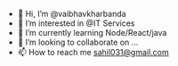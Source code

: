 - 👋 Hi, I’m @vaibhavkharbanda
- 👀 I’m interested in @IT Services
- 🌱 I’m currently learning Node/React/java
- 💞️ I’m looking to collaborate on ...
- 📫 How to reach me sahil031@gmail.com

<!---
vaibhavkharbanda/vaibhavkharbanda is a ✨ special ✨ repository because its `README.md` (this file) appears on your GitHub profile.
You can click the Preview link to take a look at your changes.
--->
